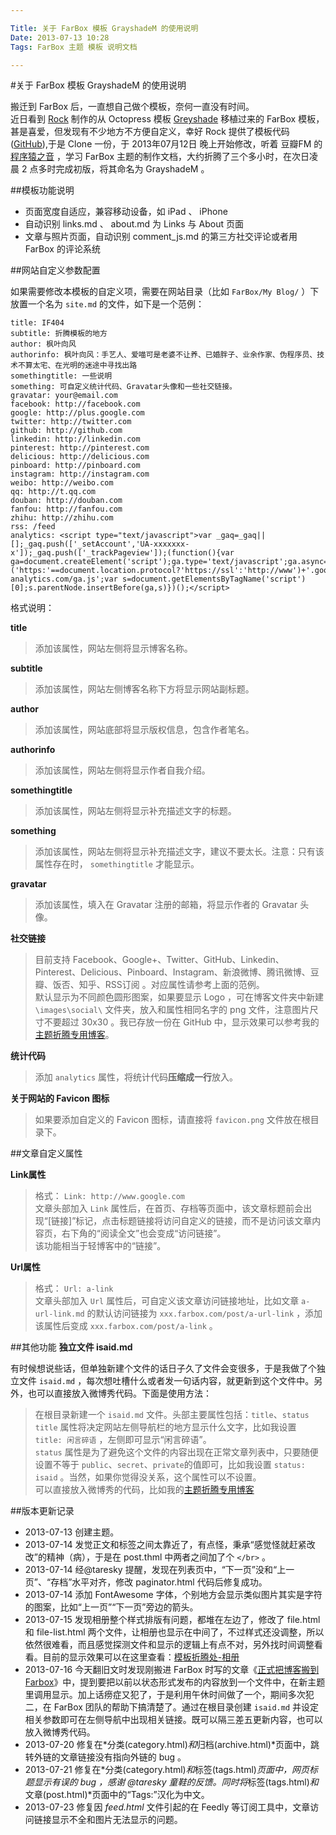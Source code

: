 ```yaml
---

Title: 关于 FarBox 模板 GrayshadeM 的使用说明
Date: 2013-07-13 10:28
Tags: FarBox 主题 模板 说明文档

---
```


#关于 FarBox 模板 GrayshadeM 的使用说明

搬迁到 FarBox 后，一直想自己做个模板，奈何一直没有时间。  
近日看到 [Rock](http://rock.farbox.com/ "Rock 的博客") 制作的从 Octopress 模板 [Greyshade](http://shashankmehta.in/archive/2012/greyshade.html "Octopress 模板： Greyshade") 移植过来的 FarBox 模板，甚是喜爱，但发现有不少地方不方便自定义，幸好 Rock 提供了模板代码([GitHub](https://github.com/roccox/farbox_temp.git "Rock 从 Octopress 移植的 Greyshade 主题")),于是 Clone 一份，于 2013年07月12日 晚上开始修改，听着 豆瓣FM 的 [程序猿之音](http://douban.fm/?cid=1001343 "豆瓣FM - 程序猿之音") ，学习 FarBox 主题的制作文档，大约折腾了三个多小时，在次日凌晨 2 点多时完成初版，将其命名为 GrayshadeM 。

##模板功能说明

- 页面宽度自适应，兼容移动设备，如 iPad 、 iPhone
- 自动识别 links.md 、 about.md 为 Links 与 About 页面
- 文章与照片页面，自动识别 comment_js.md 的第三方社交评论或者用 FarBox 的评论系统

##网站自定义参数配置

如果需要修改本模板的自定义项，需要在网站目录（比如 `FarBox/My Blog/` ）下放置一个名为 `site.md` 的文件，如下是一个范例：

    title: IF404
    subtitle: 折腾模板的地方
    author: 枫叶向风
    authorinfo: 枫叶向风：手艺人、爱喵可是老婆不让养、已婚胖子、业余作家、伪程序员、技术不算太宅、在光明的迷途中寻找出路
    somethingtitle: 一些说明
    something: 可自定义统计代码、Gravatar头像和一些社交链接。
    gravatar: your@email.com
    facebook: http://facebook.com
    google: http://plus.google.com
    twitter: http://twitter.com
    github: http://github.com
    linkedin: http://linkedin.com
    pinterest: http://pinterest.com
    delicious: http://delicious.com
    pinboard: http://pinboard.com
    instagram: http://instagram.com
    weibo: http://weibo.com
    qq: http://t.qq.com
    douban: http://douban.com
    fanfou: http://fanfou.com
    zhihu: http://zhihu.com
    rss: /feed
    analytics: <script type="text/javascript">var _gaq=_gaq||[];_gaq.push(['_setAccount','UA-xxxxxxx-x']);_gaq.push(['_trackPageview']);(function(){var ga=document.createElement('script');ga.type='text/javascript';ga.async=true;ga.src=('https:'==document.location.protocol?'https://ssl':'http://www')+'.google-analytics.com/ga.js';var s=document.getElementsByTagName('script')[0];s.parentNode.insertBefore(ga,s)})();</script>

格式说明：

**title**
> 添加该属性，网站左侧将显示博客名称。

**subtitle**
> 添加该属性，网站左侧博客名称下方将显示网站副标题。

**author**
> 添加该属性，网站底部将显示版权信息，包含作者笔名。

**authorinfo**
> 添加该属性，网站左侧将显示作者自我介绍。

**somethingtitle**
> 添加该属性，网站左侧将显示补充描述文字的标题。

**something**
> 添加该属性，网站左侧将显示补充描述文字，建议不要太长。注意：只有该属性存在时， `somethingtitle` 才能显示。

**gravatar**
> 添加该属性，填入在 Gravatar 注册的邮箱，将显示作者的 Gravatar 头像。

**社交链接**
> 目前支持 Facebook、Google+、Twitter、GitHub、Linkedin、Pinterest、Delicious、Pinboard、Instagram、新浪微博、腾讯微博、豆瓣、饭否、知乎、RSS订阅 。对应属性请参考上面的范例。  
> 默认显示为不同颜色圆形图案，如果要显示 Logo ，可在博客文件夹中新建 `\images\social\` 文件夹，放入和属性相同名字的 png 文件，注意图片尺寸不要超过 30x30 。我已存放一份在 GitHub 中，显示效果可以参考我的[主题折腾专用博客](http://if404template.farbox.com/ "IF404主题折腾专用博客")。

**统计代码**
> 添加 `analytics` 属性，将统计代码**压缩成一行**放入。

**关于网站的 Favicon 图标**
> 如果要添加自定义的 Favicon 图标，请直接将 `favicon.png` 文件放在根目录下。

##文章自定义属性

**Link属性**
> 格式： `Link: http://www.google.com`  
> 文章头部加入 `Link` 属性后，在首页、存档等页面中，该文章标题前会出现“[链接]”标记，点击标题链接将访问自定义的链接，而不是访问该文章内容页，右下角的“阅读全文”也会变成“访问链接”。  
> 该功能相当于轻博客中的“链接”。

**Url属性**
> 格式： `Url: a-link`  
> 文章头部加入 `Url` 属性后，可自定义该文章访问链接地址，比如文章 `a-url-link.md` 的默认访问链接为 `xxx.farbox.com/post/a-url-link` ，添加该属性后变成 `xxx.farbox.com/post/a-link` 。

##其他功能
**独立文件 isaid.md**

有时候想说些话，但单独新建个文件的话日子久了文件会变很多，于是我做了个独立文件 `isaid.md` ，每次想吐槽什么或者发一句话内容，就更新到这个文件中。另外，也可以直接放入微博秀代码。下面是使用方法：
> 在根目录新建一个 `isaid.md` 文件。头部主要属性包括：`title`、`status`  
> `title` 属性将决定网站左侧导航栏的地方显示什么文字，比如我设置 `title: 闲言碎语` ，左侧即可显示“闲言碎语”。  
> `status` 属性是为了避免这个文件的内容出现在正常文章列表中，只要随便设置不等于 `public`、`secret`、`private`的值即可，比如我设置 `status: isaid` 。当然，如果你觉得没关系，这个属性可以不设置。  
> 可以直接放入微博秀的代码，比如我的[主题折腾专用博客](http://if404template.farbox.com/isaid.md)

##版本更新记录
- 2013-07-13 创建主题。
- 2013-07-14 发觉正文和标签之间太靠近了，有点怪，秉承“感觉怪就赶紧改改”的精神（病），于是在 post.thml 中两者之间加了个 `</br>` 。
- 2013-07-14 经@taresky 提醒，发现在列表页中，“下一页”没和“上一页”、“存档”水平对齐，修改 paginator.html 代码后修复成功。
- 2013-07-14 添加 FontAwesome 字体，个别地方会显示类似图片其实是字符的图案，比如“上一页”“下一页”旁边的箭头。
- 2013-07-15 发现相册整个样式排版有问题，都堆在左边了，修改了 file.html 和 file-list.html 两个文件，让相册也显示在中间了，不过样式还没调整，所以依然很难看，而且感觉探测文件和显示的逻辑上有点不对，另外找时间调整看看。目前的显示效果可以在这里查看：[模板折腾处-相册](http://if404template.farbox.com/folder/ "模板折腾处-相册")
- 2013-07-16 今天翻旧文时发现刚搬进 FarBox 时写的文章《[正式把博客搬到 Farbox](http://blog.if404.com/post/life/2013-05-22-zheng-shi-ba-bo-ke-ban-daofarbox)》中，提到要把以前以状态形式发布的内容放到一个文件中，在新主题里调用显示。加上话痨症又犯了，于是利用午休时间做了一个，期间多次犯二，在 FarBox 团队的帮助下搞清楚了。通过在根目录创建 `isaid.md` 并设定相关参数即可在左侧导航中出现相关链接。既可以隔三差五更新内容，也可以放入微博秀代码。
- 2013-07-20 修复在*分类(category.html)*和*归档(archive.html)*页面中，跳转外链的文章链接没有指向外链的 bug 。
- 2013-07-21 修复在*分类(category.html)*和*标签(tags.html)*页面中，网页标题显示有误的 bug ，感谢 @taresky 童鞋的反馈。同时将*标签(tags.html)*和*文章(post.html)*页面中的“Tags:”汉化为中文。
- 2013-07-23 修复因 *feed.html* 文件引起的在 Feedly 等订阅工具中，文章访问链接显示不全和图片无法显示的问题。